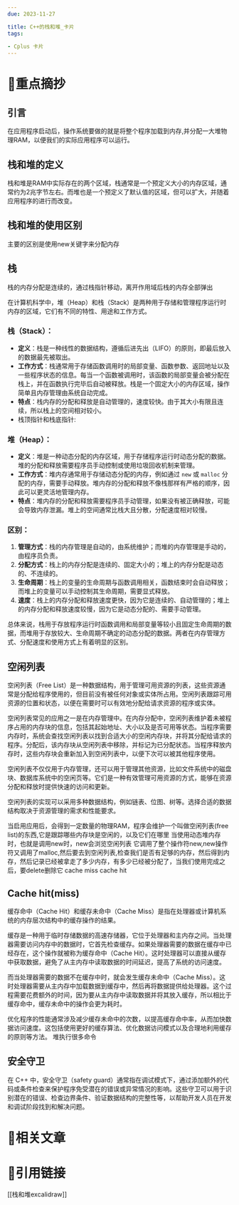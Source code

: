 ```yaml
---
due: 2023-11-27 

title: C++的栈和堆_卡片
tags:
 
- Cplus 卡片
---
```

# 🍎重点摘抄
## 引言
在应用程序启动后，操作系统要做的就是将整个程序加载到内存,并分配一大堆物理RAM，以便我们的实际应用程序可以运行。
## 栈和堆的定义
栈和堆是RAM中实际存在的两个区域，栈通常是一个预定义大小的内存区域，通常约为2兆字节左右。而堆也是一个预定义了默认值的区域，但可以扩大，并随着应用程序的进行而改变。

## 栈和堆的使用区别
主要的区别是使用new关键字来分配内存

## 栈
栈的内存分配是连续的，通过栈指针移动，离开作用域后栈的内存全部弹出

在计算机科学中，堆（Heap）和栈（Stack）是两种用于存储和管理程序运行时内存的区域，它们有不同的特性、用途和工作方式。

### 栈（Stack）：
- **定义**：栈是一种线性的数据结构，遵循后进先出（LIFO）的原则，即最后放入的数据最先被取出。
- **工作方式**：栈通常用于存储函数调用时的局部变量、函数参数、返回地址以及一些程序状态的信息。每当一个函数被调用时，该函数的局部变量会被分配在栈上，并在函数执行完毕后自动被释放。栈是一个固定大小的内存区域，操作简单且内存管理由系统自动完成。
- **特点**：栈内存的分配和释放是自动管理的，速度较快。由于其大小有限且连续，所以栈上的空间相对较小。
- 栈顶指针和栈底指针:
### 堆（Heap）：
- **定义**：堆是一种动态分配的内存区域，用于存储程序运行时动态分配的数据。堆的分配和释放需要程序员手动控制或使用垃圾回收机制来管理。
- **工作方式**：堆内存通常用于存储动态分配的内存，例如通过 `new` 或 `malloc` 分配的内存，需要手动释放。堆内存的分配和释放不像栈那样有严格的顺序，因此可以更灵活地管理内存。
- **特点**：堆内存的分配和释放需要程序员手动管理，如果没有被正确释放，可能会导致内存泄漏。堆上的空间通常比栈大且分散，分配速度相对较慢。

### 区别：
1. **管理方式**：栈的内存管理是自动的，由系统维护；而堆的内存管理是手动的，由程序员负责。
2. **分配方式**：栈上的内存分配是连续的、固定大小的；堆上的内存分配是动态的、不连续的。
3. **生命周期**：栈上的变量的生命周期与函数调用相关，函数结束时会自动释放；而堆上的变量可以手动控制其生命周期，需要显式释放。
4. **速度**：栈上的内存分配和释放速度更快，因为它是连续的、自动管理的；堆上的内存分配和释放速度较慢，因为它是动态分配的、需要手动管理。

总体来说，栈用于存放程序运行时函数调用和局部变量等较小且固定生命周期的数据，而堆用于存放较大、生命周期不确定的动态分配的数据。两者在内存管理方式、分配速度和使用方式上有着明显的区别。
## 空闲列表
空闲列表（Free List）是一种数据结构，用于管理可用资源的列表，这些资源通常是分配给程序使用的，但目前没有被任何对象或实体所占用。空闲列表跟踪可用资源的位置和状态，以便在需要时可以有效地分配给请求资源的程序或实体。

空闲列表常见的应用之一是在内存管理中。在内存分配中，空闲列表维护着未被程序占用的内存块的信息，包括其起始地址、大小以及是否可用等状态。当程序需要内存时，系统会查找空闲列表以找到合适大小的空闲内存块，并将其分配给请求的程序。分配后，该内存块从空闲列表中移除，并标记为已分配状态。当程序释放内存时，这些内存块会重新加入到空闲列表中，以便下次可以被其他程序使用。

空闲列表不仅仅用于内存管理，还可以用于管理其他资源，比如文件系统中的磁盘块、数据库系统中的空闲页等。它们是一种有效管理可用资源的方式，能够在资源分配和释放时提供快速的访问和更新。

空闲列表的实现可以采用多种数据结构，例如链表、位图、树等。选择合适的数据结构取决于资源管理的需求和性能要求。

当启用应用后，会得到一定数量的物理RAM，程序会维护一个叫做空闲列表(free list)的东西,它是跟踪哪些内存块是空闲的，以及它们在哪里
当使用动态堆内存时，也就是调用new时，new会浏览空闲列表
它调用了整个操作符new,new操作符又调用了malloc,然后要去到空闲列表,检查我们是否有足够的内存，然后得到内存，然后记录已经被拿走了多少内存，有多少已经被分配了，当我们使用完成之后，要delete删除它
cache miss cache hit
## Cache hit(miss)
缓存命中（Cache Hit）和缓存未命中（Cache Miss）是指在处理器或计算机系统的内存层次结构中的缓存操作的结果。

缓存是一种用于临时存储数据的高速存储器，它位于处理器和主内存之间。当处理器需要访问内存中的数据时，它首先检查缓存。如果处理器需要的数据在缓存中已经存在，这个操作就被称为缓存命中（Cache Hit）。这时处理器可以直接从缓存中获取数据，避免了从主内存中读取数据的时间延迟，提高了系统的访问速度。

而当处理器需要的数据不在缓存中时，就会发生缓存未命中（Cache Miss）。这时处理器需要从主内存中加载数据到缓存中，然后再将数据提供给处理器。这个过程需要花费额外的时间，因为要从主内存中读取数据并将其放入缓存，所以相比于缓存命中，缓存未命中的操作会更为耗时。

优化程序的性能通常涉及减少缓存未命中的次数，以提高缓存命中率，从而加快数据访问速度。这包括使用更好的缓存算法、优化数据访问模式以及合理地利用缓存的原则等方法。
堆执行很多命令
## 安全守卫
在 C++ 中，安全守卫（safety guard）通常指在调试模式下，通过添加额外的代码或条件检查来保护程序免受潜在的错误或异常情况的影响。这些守卫可以用于识别潜在的错误、检查边界条件、验证数据结构的完整性等，以帮助开发人员在开发和调试阶段找到和解决问题。


# 📒相关文章




# 🍏引用链接
[[栈和堆excalidraw]]